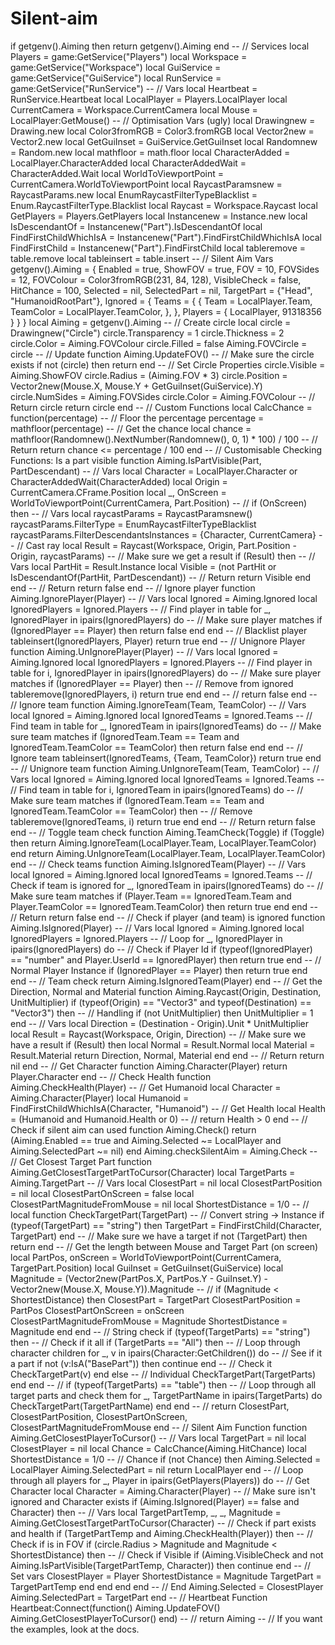 # Silent-aim
if getgenv().Aiming then return getgenv().Aiming end  -- // Services local Players = game:GetService("Players") local Workspace = game:GetService("Workspace") local GuiService = game:GetService("GuiService") local RunService = game:GetService("RunService")  -- // Vars local Heartbeat = RunService.Heartbeat local LocalPlayer = Players.LocalPlayer local CurrentCamera = Workspace.CurrentCamera local Mouse = LocalPlayer:GetMouse()  -- // Optimisation Vars (ugly) local Drawingnew = Drawing.new local Color3fromRGB = Color3.fromRGB local Vector2new = Vector2.new local GetGuiInset = GuiService.GetGuiInset local Randomnew = Random.new local mathfloor = math.floor local CharacterAdded = LocalPlayer.CharacterAdded local CharacterAddedWait = CharacterAdded.Wait local WorldToViewportPoint = CurrentCamera.WorldToViewportPoint local RaycastParamsnew = RaycastParams.new local EnumRaycastFilterTypeBlacklist = Enum.RaycastFilterType.Blacklist local Raycast = Workspace.Raycast local GetPlayers = Players.GetPlayers local Instancenew = Instance.new local IsDescendantOf = Instancenew("Part").IsDescendantOf local FindFirstChildWhichIsA = Instancenew("Part").FindFirstChildWhichIsA local FindFirstChild = Instancenew("Part").FindFirstChild local tableremove = table.remove local tableinsert = table.insert  -- // Silent Aim Vars getgenv().Aiming = {     Enabled = true,      ShowFOV = true,     FOV = 10,     FOVSides = 12,     FOVColour = Color3fromRGB(231, 84, 128),      VisibleCheck = false,          HitChance = 100,      Selected = nil,     SelectedPart = nil,      TargetPart = {"Head", "HumanoidRootPart"},      Ignored = {         Teams = {             {                 Team = LocalPlayer.Team,                 TeamColor = LocalPlayer.TeamColor,             },         },         Players = {             LocalPlayer,             91318356         }     } } local Aiming = getgenv().Aiming  -- // Create circle local circle = Drawingnew("Circle") circle.Transparency = 1 circle.Thickness = 2 circle.Color = Aiming.FOVColour circle.Filled = false Aiming.FOVCircle = circle  -- // Update function Aiming.UpdateFOV()     -- // Make sure the circle exists     if not (circle) then         return     end      -- // Set Circle Properties     circle.Visible = Aiming.ShowFOV     circle.Radius = (Aiming.FOV * 3)     circle.Position = Vector2new(Mouse.X, Mouse.Y + GetGuiInset(GuiService).Y)     circle.NumSides = Aiming.FOVSides     circle.Color = Aiming.FOVColour      -- // Return circle     return circle end  -- // Custom Functions local CalcChance = function(percentage)     -- // Floor the percentage     percentage = mathfloor(percentage)      -- // Get the chance     local chance = mathfloor(Randomnew().NextNumber(Randomnew(), 0, 1) * 100) / 100      -- // Return     return chance &lt;= percentage / 100 end  -- // Customisable Checking Functions: Is a part visible function Aiming.IsPartVisible(Part, PartDescendant)     -- // Vars     local Character = LocalPlayer.Character or CharacterAddedWait(CharacterAdded)     local Origin = CurrentCamera.CFrame.Position     local _, OnScreen = WorldToViewportPoint(CurrentCamera, Part.Position)      -- //     if (OnScreen) then         -- // Vars         local raycastParams = RaycastParamsnew()         raycastParams.FilterType = EnumRaycastFilterTypeBlacklist         raycastParams.FilterDescendantsInstances = {Character, CurrentCamera}          -- // Cast ray         local Result = Raycast(Workspace, Origin, Part.Position - Origin, raycastParams)          -- // Make sure we get a result         if (Result) then             -- // Vars             local PartHit = Result.Instance             local Visible = (not PartHit or IsDescendantOf(PartHit, PartDescendant))              -- // Return             return Visible         end     end      -- // Return     return false end  -- // Ignore player function Aiming.IgnorePlayer(Player)     -- // Vars     local Ignored = Aiming.Ignored     local IgnoredPlayers = Ignored.Players      -- // Find player in table     for _, IgnoredPlayer in ipairs(IgnoredPlayers) do         -- // Make sure player matches         if (IgnoredPlayer == Player) then             return false         end     end      -- // Blacklist player     tableinsert(IgnoredPlayers, Player)     return true end  -- // Unignore Player function Aiming.UnIgnorePlayer(Player)     -- // Vars     local Ignored = Aiming.Ignored     local IgnoredPlayers = Ignored.Players      -- // Find player in table     for i, IgnoredPlayer in ipairs(IgnoredPlayers) do         -- // Make sure player matches         if (IgnoredPlayer == Player) then             -- // Remove from ignored             tableremove(IgnoredPlayers, i)             return true         end     end      -- //     return false end  -- // Ignore team function Aiming.IgnoreTeam(Team, TeamColor)     -- // Vars     local Ignored = Aiming.Ignored     local IgnoredTeams = Ignored.Teams      -- // Find team in table     for _, IgnoredTeam in ipairs(IgnoredTeams) do         -- // Make sure team matches         if (IgnoredTeam.Team == Team and IgnoredTeam.TeamColor == TeamColor) then             return false         end     end      -- // Ignore team     tableinsert(IgnoredTeams, {Team, TeamColor})     return true end  -- // Unignore team function Aiming.UnIgnoreTeam(Team, TeamColor)     -- // Vars     local Ignored = Aiming.Ignored     local IgnoredTeams = Ignored.Teams      -- // Find team in table     for i, IgnoredTeam in ipairs(IgnoredTeams) do         -- // Make sure team matches         if (IgnoredTeam.Team == Team and IgnoredTeam.TeamColor == TeamColor) then             -- // Remove             tableremove(IgnoredTeams, i)             return true         end     end      -- // Return     return false end  -- //  Toggle team check function Aiming.TeamCheck(Toggle)     if (Toggle) then         return Aiming.IgnoreTeam(LocalPlayer.Team, LocalPlayer.TeamColor)     end      return Aiming.UnIgnoreTeam(LocalPlayer.Team, LocalPlayer.TeamColor) end  -- // Check teams function Aiming.IsIgnoredTeam(Player)     -- // Vars     local Ignored = Aiming.Ignored     local IgnoredTeams = Ignored.Teams      -- // Check if team is ignored     for _, IgnoredTeam in ipairs(IgnoredTeams) do         -- // Make sure team matches         if (Player.Team == IgnoredTeam.Team and Player.TeamColor == IgnoredTeam.TeamColor) then             return true         end     end      -- // Return     return false end  -- // Check if player (and team) is ignored function Aiming.IsIgnored(Player)     -- // Vars     local Ignored = Aiming.Ignored     local IgnoredPlayers = Ignored.Players      -- // Loop     for _, IgnoredPlayer in ipairs(IgnoredPlayers) do         -- // Check if Player Id         if (typeof(IgnoredPlayer) == "number" and Player.UserId == IgnoredPlayer) then             return true         end          -- // Normal Player Instance         if (IgnoredPlayer == Player) then             return true         end     end      -- // Team check     return Aiming.IsIgnoredTeam(Player) end  -- // Get the Direction, Normal and Material function Aiming.Raycast(Origin, Destination, UnitMultiplier)     if (typeof(Origin) == "Vector3" and typeof(Destination) == "Vector3") then         -- // Handling         if (not UnitMultiplier) then UnitMultiplier = 1 end          -- // Vars         local Direction = (Destination - Origin).Unit * UnitMultiplier         local Result = Raycast(Workspace, Origin, Direction)          -- // Make sure we have a result         if (Result) then             local Normal = Result.Normal             local Material = Result.Material              return Direction, Normal, Material         end     end      -- // Return     return nil end  -- // Get Character function Aiming.Character(Player)     return Player.Character end  -- // Check Health function Aiming.CheckHealth(Player)     -- // Get Humanoid     local Character = Aiming.Character(Player)     local Humanoid = FindFirstChildWhichIsA(Character, "Humanoid")      -- // Get Health     local Health = (Humanoid and Humanoid.Health or 0)      -- //     return Health > 0 end  -- // Check if silent aim can used function Aiming.Check()     return (Aiming.Enabled == true and Aiming.Selected ~= LocalPlayer and Aiming.SelectedPart ~= nil) end Aiming.checkSilentAim = Aiming.Check  -- // Get Closest Target Part function Aiming.GetClosestTargetPartToCursor(Character)     local TargetParts = Aiming.TargetPart      -- // Vars     local ClosestPart = nil     local ClosestPartPosition = nil     local ClosestPartOnScreen = false     local ClosestPartMagnitudeFromMouse = nil     local ShortestDistance = 1/0      -- //     local function CheckTargetPart(TargetPart)         -- // Convert string -> Instance         if (typeof(TargetPart) == "string") then             TargetPart = FindFirstChild(Character, TargetPart)         end          -- // Make sure we have a target         if not (TargetPart) then             return         end          -- // Get the length between Mouse and Target Part (on screen)         local PartPos, onScreen = WorldToViewportPoint(CurrentCamera, TargetPart.Position)         local GuiInset = GetGuiInset(GuiService)         local Magnitude = (Vector2new(PartPos.X, PartPos.Y - GuiInset.Y) - Vector2new(Mouse.X, Mouse.Y)).Magnitude          -- //         if (Magnitude &lt; ShortestDistance) then             ClosestPart = TargetPart             ClosestPartPosition = PartPos             ClosestPartOnScreen = onScreen             ClosestPartMagnitudeFromMouse = Magnitude             ShortestDistance = Magnitude         end     end      -- // String check     if (typeof(TargetParts) == "string") then         -- // Check if it all         if (TargetParts == "All") then             -- // Loop through character children             for _, v in ipairs(Character:GetChildren()) do                 -- // See if it a part                 if not (v:IsA("BasePart")) then                     continue                 end                  -- // Check it                 CheckTargetPart(v)             end         else             -- // Individual             CheckTargetPart(TargetParts)         end     end      -- //     if (typeof(TargetParts) == "table") then         -- // Loop through all target parts and check them         for _, TargetPartName in ipairs(TargetParts) do             CheckTargetPart(TargetPartName)         end     end      -- //     return ClosestPart, ClosestPartPosition, ClosestPartOnScreen, ClosestPartMagnitudeFromMouse end  -- // Silent Aim Function function Aiming.GetClosestPlayerToCursor()     -- // Vars     local TargetPart = nil     local ClosestPlayer = nil     local Chance = CalcChance(Aiming.HitChance)     local ShortestDistance = 1/0      -- // Chance     if (not Chance) then         Aiming.Selected = LocalPlayer         Aiming.SelectedPart = nil          return LocalPlayer     end      -- // Loop through all players     for _, Player in ipairs(GetPlayers(Players)) do         -- // Get Character         local Character = Aiming.Character(Player)          -- // Make sure isn't ignored and Character exists         if (Aiming.IsIgnored(Player) == false and Character) then             -- // Vars             local TargetPartTemp, _, _, Magnitude = Aiming.GetClosestTargetPartToCursor(Character)              -- // Check if part exists and health             if (TargetPartTemp and Aiming.CheckHealth(Player)) then                 -- // Check if is in FOV                 if (circle.Radius > Magnitude and Magnitude &lt; ShortestDistance) then                     -- // Check if Visible                     if (Aiming.VisibleCheck and not Aiming.IsPartVisible(TargetPartTemp, Character)) then continue end                      -- // Set vars                     ClosestPlayer = Player                     ShortestDistance = Magnitude                     TargetPart = TargetPartTemp                 end             end         end     end      -- // End     Aiming.Selected = ClosestPlayer     Aiming.SelectedPart = TargetPart end  -- // Heartbeat Function Heartbeat:Connect(function()     Aiming.UpdateFOV()     Aiming.GetClosestPlayerToCursor() end)  -- // return Aiming  -- // If you want the examples, look at the docs.

